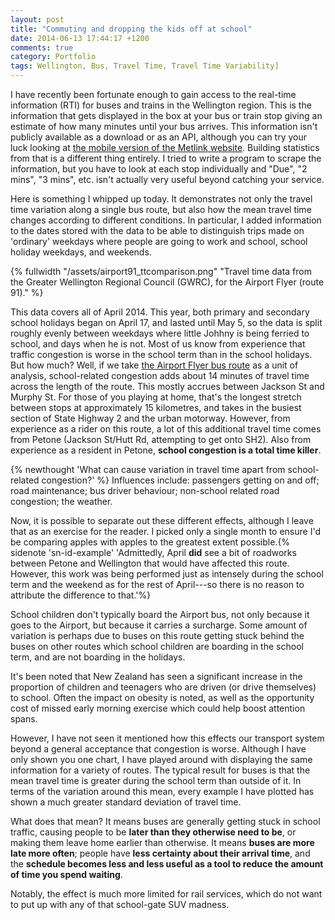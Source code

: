 ```yaml
---
layout: post
title: "Commuting and dropping the kids off at school"
date: 2014-06-13 17:44:17 +1200
comments: true
category: Portfolio
tags: Wellington, Bus, Travel Time, Travel Time Variability]
---
```


I have recently been fortunate enough to gain access to the real-time information (RTI) for buses and trains in the Wellington region. This is the information that gets displayed in the box at your bus or train stop giving an estimate of how many minutes until your bus arrives. This information isn't publicly available as a download or as an API, although you can try your luck looking at [the mobile version of the Metlink website](http://m.metlink.org.nz/stop/5006 "Change the number at the end of the URL for a different stop"). Building statistics from that is a different thing entirely. I tried to write a program to scrape the information, but you have to look at each stop individually and "Due", "2 mins", "3 mins", etc. isn't actually very useful beyond catching your service.

Here is something I whipped up today. It demonstrates not only the travel time variation along a single bus route, but also how the mean travel time changes according to different conditions. In particular, I added information to the dates stored with the data to be able to distinguish trips made on 'ordinary' weekdays where people are going to work and school, school holiday weekdays, and weekends.

{% fullwidth "/assets/airport91_ttcomparison.png" "Travel time data from the Greater Wellington Regional Council (GWRC), for the Airport Flyer (route 91)." %}
<br>

This data covers all of April 2014. This year, both primary and secondary school holidays began on April 17, and lasted until May 5, so the data is split roughly evenly between weekdays where little Johhny is being ferried to school, and days when he is not. Most of us know from experience that traffic congestion is worse in the school term than in the school holidays. But how much? Well, if we take [the Airport Flyer bus route](http://www.metlink.org.nz/timetables/bus/091/inbound "Click to see the route") as a unit of analysis, school-related congestion adds about 14 minutes of travel time across the length of the route. This mostly accrues between Jackson St and Murphy St. For those of you playing at home, that's the longest stretch between stops at approximately 15 kilometres, and takes in the busiest section of State Highway 2 and the urban motorway. However, from experience as a rider on this route, a lot of this additional travel time comes from Petone (Jackson St/Hutt Rd, attempting to get onto SH2). Also from experience as a resident in Petone, **school congestion is a total time killer**.

{% newthought 'What can cause variation in travel time apart from school-related congestion?' %} Influences include: passengers getting on and off; road maintenance; bus driver behaviour; non-school related road congestion; the weather.

Now, it is possible to separate out these different effects, although I leave that as an exercise for the reader. I picked only a single month to ensure I'd be comparing apples with apples to the greatest extent possible.{% sidenote 'sn-id-example' 'Admittedly, April **did** see a bit of roadworks between Petone and Wellington that would have affected this route. However, this work was being performed just as intensely during the school term and the weekend as for the rest of April---so there is no reason to attribute the difference to that.'%}


School children don't typically board the Airport bus, not only because it goes to the Airport, but because it carries a surcharge. Some amount of variation is perhaps due to buses on this route getting stuck behind the buses on other routes which school children are boarding in the school term, and are not boarding in the holidays.

It's been noted that New Zealand has seen a significant increase in the proportion of children and teenagers who are driven (or drive themselves) to school. Often the impact on obesity is noted, as well as the opportunity cost of missed early morning exercise which could help boost attention spans.

However, I have not seen it mentioned how this effects our transport system beyond a general acceptance that congestion is worse. Although I have only shown you one chart, I have played around with displaying the same information for a variety of routes. The typical result for buses is that the mean travel time is greater during the school term than outside of it. In terms of the variation around this mean, every example
I have plotted has shown a much greater standard deviation of travel time.

What does that mean? It means buses are generally getting stuck in school traffic, causing people to be **later than they otherwise need to be**, or making them leave home earlier than otherwise. It means **buses are more late more often**; people have **less certainty about their arrival time**, and the **schedule becomes less and less useful as a tool to reduce the amount of time you spend waiting**.

Notably, the effect is much more limited for rail services, which do not want to put up with any of that school-gate SUV madness.
